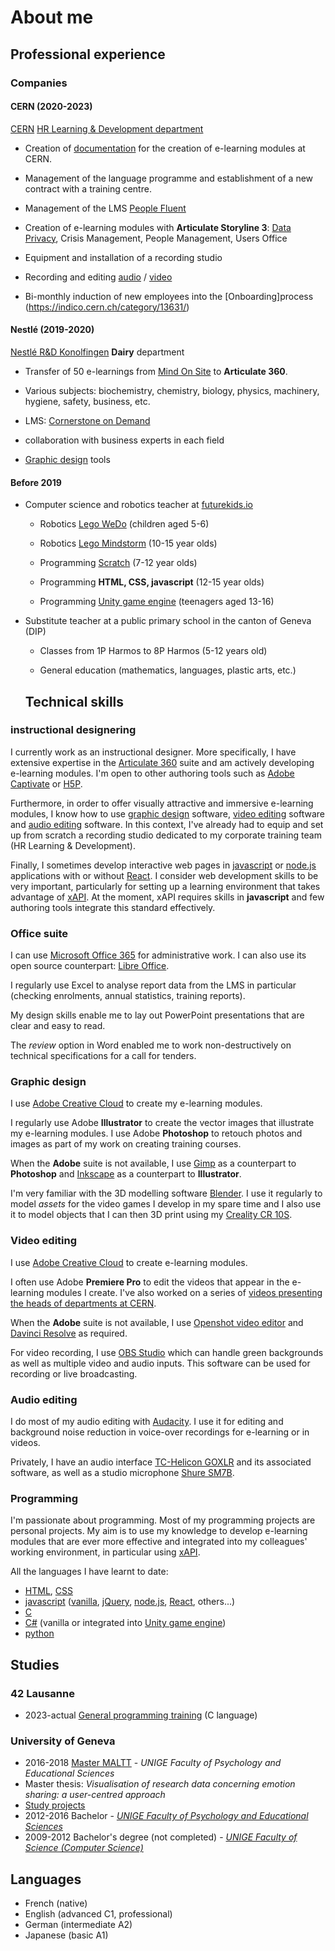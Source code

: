 # About me


## Professional experience


### Companies


#### CERN (2020-2023)


[CERN](https://home.cern) [HR Learning & Development department](https://hr.web.cern.ch/)


* Creation of [documentation](https://technophil.dev/projects/#cern-e-learning-guidelines) for the creation of e-learning modules at CERN.

* Management of the language programme and establishment of a new contract with a training centre.

* Management of the LMS [People Fluent](https://www.peoplefluent.com/)

* Creation of e-learning modules with **Articulate Storyline 3**: [Data Privacy](https://technophil.dev/projects/#cern-data-privacy), Crisis Management, People Management, Users Office

* Equipment and installation of a recording studio

* Recording and editing [audio](#montage-audio) / [video](#montage-video)

* Bi-monthly induction of new employees into the [Onboarding]process (https://indico.cern.ch/category/13631/)


#### Nestlé (2019-2020)


[Nestlé R&D Konolfingen](https://www.nestle.ch/de/nestleschweiz/forschung/konolfingen) **Dairy** department


* Transfer of 50 e-learnings from [Mind On Site](https://www.mindonsite.com/) to **Articulate 360**.

* Various subjects: biochemistry, chemistry, biology, physics, machinery, hygiene, safety, business, etc.

* LMS: [Cornerstone on Demand](https://www.cornerstoneondemand.com)

* collaboration with business experts in each field

* [Graphic design](#design-graphique) tools

#### Before 2019

* Computer science and robotics teacher at [futurekids.io](https://futurekids.io)

    * Robotics [Lego WeDo](https://education.lego.com/en-us/product-resources/wedo-2/downloads/programming-block-descriptions) (children aged 5-6)

    * Robotics [Lego Mindstorm](https://www.lego.com/fr-ch/themes/mindstorms/about) (10-15 year olds)

    * Programming [Scratch](https://scratch.mit.edu/) (7-12 year olds)

    * Programming **HTML, CSS, javascript** (12-15 year olds)

    * Programming [Unity game engine](https://unity.com/) (teenagers aged 13-16)

* Substitute teacher at a public primary school in the canton of Geneva (DIP)

    * Classes from 1P Harmos to 8P Harmos (5-12 years old)

    * General education (mathematics, languages, plastic arts, etc.)

	## Technical skills

### instructional designering

I currently work as an instructional designer. More specifically, I have extensive expertise in the [Articulate 360](https://articulate.com/) suite and am actively developing e-learning modules. I'm open to other authoring tools such as [Adobe Captivate](https://www.adobe.com/ch_fr/products/captivate.html) or [H5P](https://h5p.org/).

Furthermore, in order to offer visually attractive and immersive e-learning modules, I know how to use [graphic design](#design-graphique) software, [video editing](#montage-video) software and [audio editing](#montage-audio) software. In this context, I've already had to equip and set up from scratch a recording studio dedicated to my corporate training team (HR Learning & Development).

Finally, I sometimes develop interactive web pages in [javascript](https://www.javascript.com/) or [node.js](https://nodejs.org/en/) applications with or without [React](https://reactjs.org/). I consider web development skills to be very important, particularly for setting up a learning environment that takes advantage of [xAPI](https://xapi.com/). At the moment, xAPI requires skills in **javascript** and few authoring tools integrate this standard effectively.

### Office suite

I can use [Microsoft Office 365](https://www.microsoft.com/fr-ch/microsoft-365/business?market=ch) for administrative work. I can also use its open source counterpart: [Libre Office](https://www.libreoffice.org/).

I regularly use Excel to analyse report data from the LMS in particular (checking enrolments, annual statistics, training reports).

My design skills enable me to lay out PowerPoint presentations that are clear and easy to read.

The *review* option in Word enabled me to work non-destructively on technical specifications for a call for tenders.

### Graphic design

I use [Adobe Creative Cloud](https://www.adobe.com/ch_fr/creativecloud.html) to create my e-learning modules.

I regularly use Adobe **Illustrator** to create the vector images that illustrate my e-learning modules. I use Adobe **Photoshop** to retouch photos and images as part of my work on creating training courses.

When the **Adobe** suite is not available, I use [Gimp](https://www.gimp.org/) as a counterpart to **Photoshop** and [Inkscape](https://inkscape.org/) as a counterpart to **Illustrator**.

I'm very familiar with the 3D modelling software [Blender](https://www.blender.org/). I use it regularly to model *assets* for the video games I develop in my spare time and I also use it to model objects that I can then 3D print using my [Creality CR 10S](https://www.creality3dofficial.com/products/official-creality-cr-10s-3d-printer).

### Video editing

I use [Adobe Creative Cloud](https://www.adobe.com/ch_fr/creativecloud.html) to create e-learning modules.

I often use Adobe **Premiere Pro** to edit the videos that appear in the e-learning modules I create. I've also worked on a series of [videos presenting the heads of departments at CERN](https://videos.cern.ch/search?page=1&size=21&q=onboarding).

When the **Adobe** suite is not available, I use [Openshot video editor](https://www.openshot.org/) and [Davinci Resolve](https://davinciresolve.us.com/) as required.

For video recording, I use [OBS Studio](https://obsproject.com/) which can handle green backgrounds as well as multiple video and audio inputs. This software can be used for recording or live broadcasting.

### Audio editing

I do most of my audio editing with [Audacity](https://www.audacityteam.org/). I use it for editing and background noise reduction in voice-over recordings for e-learning or in videos.

Privately, I have an audio interface [TC-Helicon GOXLR](https://www.tc-helicon.com/product.html?modelCode=P0CQK) and its associated software, as well as a studio microphone [Shure SM7B](https://www.shure.com/fr-FR/produits/microphones/sm7b?variant=SM7B).

### Programming

I'm passionate about programming. Most of my programming projects are personal projects. My aim is to use my knowledge to develop e-learning modules that are ever more effective and integrated into my colleagues' working environment, in particular using [xAPI](https://xapi.com/).

All the languages I have learnt to date:

* [HTML](https://fr.wikipedia.org/wiki/Hypertext_Markup_Language), [CSS](https://fr.wikipedia.org/wiki/CSS)
* [javascript](https://fr.wikipedia.org/wiki/JavaScript) ([vanilla](http://vanilla-js.com/), [jQuery](https://jquery.com/), [node.js](https://nodejs.org/en/), [React](https://reactjs.org/), others...)
* [C](https://fr.wikipedia.org/wiki/C_(language))
* [C#](https://fr.wikipedia.org/wiki/C_sharp) (vanilla or integrated into [Unity game engine](https://unity.com/))
* [python](https://www.python.org/)

## Studies

### 42 Lausanne

* 2023-actual [General programming training](http://42lausanne.ch/) (C language)

### University of Geneva

* 2016-2018 [Master MALTT](https://maltt.unige.ch/) - *UNIGE Faculty of Psychology and Educational Sciences*
* Master thesis: *Visualisation of research data concerning emotion sharing: a user-centred approach*
* [Study projects](http://tecfaetu.unige.ch/etu-maltt/wall-e/bersetp0/)
* 2012-2016 Bachelor - *[UNIGE Faculty of Psychology and Educational Sciences](https://www.unige.ch/fapse/)*
* 2009-2012 Bachelor's degree (not completed) - *[UNIGE Faculty of Science (Computer Science)](https://www.unige.ch/dinfo/formations/bachelor/)*

## Languages

* French (native)
* English (advanced C1, professional)
* German (intermediate A2)
* Japanese (basic A1)
